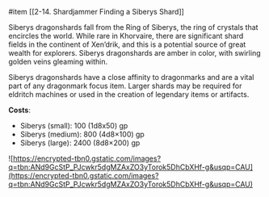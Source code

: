  #item [[2-14. Shardjammer Finding a Siberys Shard]]

Siberys dragonshards fall from the Ring of Siberys, the ring of crystals that encircles the world. While rare in Khorvaire, there are significant shard fields in the continent of Xen’drik, and this is a potential source of great wealth for explorers. Siberys dragonshards are amber in color, with swirling golden veins gleaming within.

Siberys dragonshards have a close affinity to dragonmarks and are a vital part of any dragonmark focus item. Larger shards may be required for eldritch machines or used in the creation of legendary items or artifacts.

**Costs**:
- Siberys (small): 100 (1d8x50) gp
- Siberys (medium): 800 (4d8×100) gp
- Siberys (large): 2400 (8d8×200) gp

![https://encrypted-tbn0.gstatic.com/images?q=tbn:ANd9GcStP_PJcwkr5dgMZAxZO3yTorok5DhCbXHf-g&usqp=CAU](https://encrypted-tbn0.gstatic.com/images?q=tbn:ANd9GcStP_PJcwkr5dgMZAxZO3yTorok5DhCbXHf-g&usqp=CAU)
